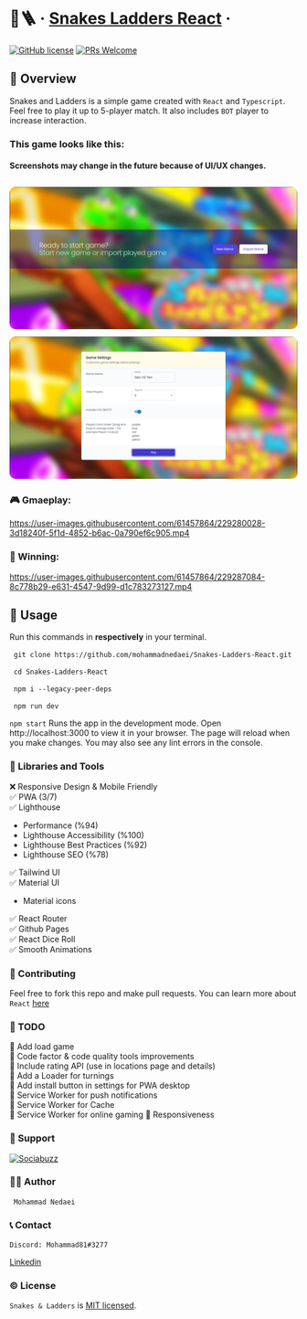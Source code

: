 


# 🐍🪜 &middot; [Snakes Ladders React](https://mohammadnedaei.github.io/Snakes-Ladders-React/) &middot;
[![GitHub license](https://img.shields.io/badge/license-MIT-blue.svg)](https://github.com/mohammadnedaei/Snakes-Ladders-React/blob/main/LICENSE)
[![PRs Welcome](https://img.shields.io/badge/PRs-welcome-brightgreen.svg)](https://github.com/mohammadnedaei/Snakes-Ladders-React/fork)

## 🔎 Overview

Snakes and Ladders is a simple game created with `React` and `Typescript`.
Feel free to play it up to 5-player match. It also includes `BOT` player to increase interaction.


### This game looks like this:

#### Screenshots may change in the future because of UI/UX changes.

<a href="https://raw.githubusercontent.com/mohammadnedaei/Snakes-Ladders-React/dev/public/screenshots/main-menu.webp"><img style="border-radius: 10px; margin-top: 10px;" src="public/screenshots/main-menu.webp"></a>
<a href="https://raw.githubusercontent.com/mohammadnedaei/Snakes-Ladders-React/dev/public/screenshots/settings.webp"><img style="border-radius: 10px; margin-top: 10px;" src="public/screenshots/settings.webp"></a>

### 🎮 Gmaeplay:

https://user-images.githubusercontent.com/61457864/229280028-3d18240f-5f1d-4852-b6ac-0a790ef6c905.mp4

### 👑 Winning:

https://user-images.githubusercontent.com/61457864/229287084-8c778b29-e631-4547-9d99-d1c783273127.mp4


## 🚀 Usage

Run this commands in **respectively** in your terminal.

```shell
 git clone https://github.com/mohammadnedaei/Snakes-Ladders-React.git
```

```shell
 cd Snakes-Ladders-React
```

```shell
 npm i --legacy-peer-deps
```

```shell
 npm run dev
```

`npm start` Runs the app in the development mode.
Open http://localhost:3000 to view it in your browser.
The page will reload when you make changes.
You may also see any lint errors in the console.

### 🧰 Libraries and Tools

❌ Responsive Design & Mobile Friendly \
✅ PWA (3/7) \
✅ Lighthouse

- Performance (%94)
- Lighthouse Accessibility (%100)
- Lighthouse Best Practices (%92)
- Lighthouse SEO (%78)

✅ Tailwind UI \
✅ Material UI

- Material icons

✅ React Router \
✅ Github Pages \
✅ React Dice Roll \
✅ Smooth Animations 

### 🔧 Contributing

Feel free to fork this repo and make pull requests.
You can learn more about `React` [here](https://reactjs.org/)

### 🎯 TODO
🚧 Add load game \
🚧 Code factor & code quality tools improvements \
🚧 Include rating API (use in locations page and details) \
🚧 Add a Loader for turnings \
🚧 Add install button in settings for PWA desktop \
🚧 Service Worker for push notifications \
🚧 Service Worker for Cache \
🚧 Service Worker for online gaming
🚧 Responsiveness

### 💚 Support

<a href="https://sociabuzz.com/mohammadnedaei/donate" target="_blank"><img src="https://img.shields.io/badge/Buy_Me_A_Coffee-FFDD00?style=for-the-badge&logo=buy-me-a-coffee&logoColor=black" height="32px" alt="Sociabuzz"></a>

### ✍🏻 Author

     Mohammad Nedaei

### 📞 Contact

    Discord: Mohammad81#3277

[Linkedin](https://www.linkedin.com/in/mohammad-nedaei-47789b1a6/)

### ©️ License

`Snakes & Ladders` is [MIT licensed](./LICENSE).